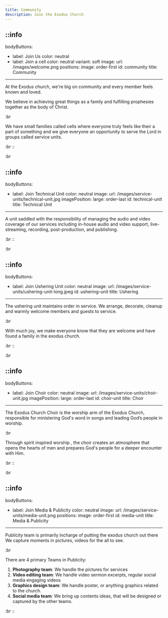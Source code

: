 ```yaml
---
title: Community
description: Join the Exodus Church
---
```


::info
---
bodyButtons:
  - label: Join Us
    color: neutral
  - label: Join a cell
    color: neutral
    variant: soft
image:
  url: /images/welcome.png
positions:
  image: order-first
id: community
title: Community
---
At the Exodus church, we're big on community and every member feels known and loved.

We believe in achieving great things as a family and fulfilling prophesies together as the
body of Christ.

:br

We have small families called cells where everyone truly feels like their a part of something
and we give everyone an opportunity to serve the Lord in groups called service units.

:br
::

:br

::info
---
bodyButtons:
  - label: Join Technical Unit
    color: neutral
image:
  url: /images/service-units/technical-unit.jpg
imagePosition:
  large: order-last
id: technical-unit
title: Technical Unit
---
A unit saddled with the responsibility of managing the audio and video
coverage of our services including in-house audio and video support,
live-streaming, recording, post-production, and publishing.

:br
::

:br

::info
---
bodyButtons:
  - label: Join Ushering Unit
    color: neutral
image:
  url: /images/service-units/ushering-unit-long.jpeg
id: ushering-unit
title: Ushering
---
The ushering unit maintains order in service.
We arrange, decorate, cleanup and warmly welcome members and guests to service.

:br

With much joy, we make everyone know that they are welcome and have found a family in
the exodus church.

:br
::

:br

::info
---
bodyButtons:
  - label: Join Choir
    color: neutral
image:
  url: /images/service-units/choir-unit.jpg
imagePosition:
  large: order-last
id: choir-unit
title: Choir
---
The Exodus Church Choir is the worship arm of the Exodus Church,
responsible for ministering God's word in songs and leading God’s
people in worship.

:br

Through spirit inspired worship , the choir creates an atmosphere that
opens the hearts of men and prepares God's people for a deeper
encounter with Him.

:br
::

:br

::info
---
bodyButtons:
  - label: Join Media & Publicity
    color: neutral
image:
  url: /images/service-units/media-unit.png
positions:
  image: order-first
id: media-unit
title: Media & Publicity
---
Publicity team is primarily incharge of putting the exodus church out there
We capture moments in pictures, videos for the all to see.

:br

There are 4 primary Teams in Publicity:

1. **Photography team**: We handle the pictures for services
2. **Video editing team**: We handle video sermon excerpts, regular social media engaging videos
3. **Graphics design team**: We handle poster, or anything graphics related to the church.
4. **Social media team**: We bring up contents ideas, that will be designed or captured by the other teams.

:br
::
